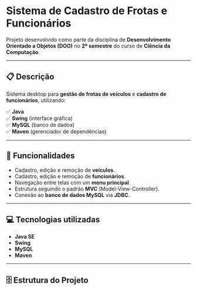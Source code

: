 # Sistema de Cadastro de Frotas e Funcionários

Projeto desenvolvido como parte da disciplina de **Desenvolvimento Orientado a Objetos (DOO)** no **2º semestre** do curso de **Ciência da Computação**.

---

## 📋 Descrição

Sistema desktop para **gestão de frotas de veículos** e **cadastro de funcionários**, utilizando:

✅ **Java**  
✅ **Swing** (interface gráfica)  
✅ **MySQL** (banco de dados)  
✅ **Maven** (gerenciador de dependências)

---

## 🎯 Funcionalidades

- Cadastro, edição e remoção de **veículos**.  
- Cadastro, edição e remoção de **funcionários**.  
- Navegação entre telas com um **menu principal**.  
- Estrutura seguindo o padrão **MVC** (Model-View-Controller).  
- Conexão ao **banco de dados MySQL** via **JDBC**.  

---

## 💻 Tecnologias utilizadas

- **Java SE**  
- **Swing**  
- **MySQL**  
- **Maven**

---

## 🗄️ Estrutura do Projeto

